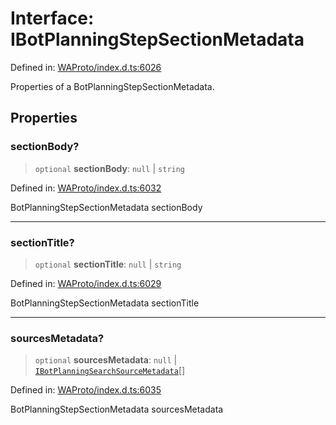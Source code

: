 # Interface: IBotPlanningStepSectionMetadata

Defined in: [WAProto/index.d.ts:6026](https://github.com/Fokusdotid/bail/blob/043003e0dc220c8f52aef36f90c7026f3a192427/WAProto/index.d.ts#L6026)

Properties of a BotPlanningStepSectionMetadata.

## Properties

### sectionBody?

> `optional` **sectionBody**: `null` \| `string`

Defined in: [WAProto/index.d.ts:6032](https://github.com/Fokusdotid/bail/blob/043003e0dc220c8f52aef36f90c7026f3a192427/WAProto/index.d.ts#L6032)

BotPlanningStepSectionMetadata sectionBody

***

### sectionTitle?

> `optional` **sectionTitle**: `null` \| `string`

Defined in: [WAProto/index.d.ts:6029](https://github.com/Fokusdotid/bail/blob/043003e0dc220c8f52aef36f90c7026f3a192427/WAProto/index.d.ts#L6029)

BotPlanningStepSectionMetadata sectionTitle

***

### sourcesMetadata?

> `optional` **sourcesMetadata**: `null` \| [`IBotPlanningSearchSourceMetadata`](IBotPlanningSearchSourceMetadata.md)[]

Defined in: [WAProto/index.d.ts:6035](https://github.com/Fokusdotid/bail/blob/043003e0dc220c8f52aef36f90c7026f3a192427/WAProto/index.d.ts#L6035)

BotPlanningStepSectionMetadata sourcesMetadata
